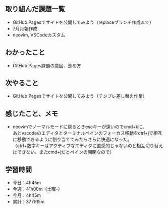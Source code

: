 ## 取り組んだ課題一覧
- GitHub Pagesでサイトを公開してみよう（replaceブランチ作成まで）
- 7月月報作成
- neovim, VSCodeカスタム
## わかったこと
- GitHub Pages課題の意図、進め方
## 次やること
- GitHub Pagesでサイトを公開してみよう（テンプレ差し替え作業）
## 感じたこと、メモ
- neovimでノーマルモードに戻るときescキーが遠いのでcmd+kに、<br>あとvscodeのエディタとターミナルペインのフォーカス移動をctrl+jで相互に移動できるように割り当ててみたらさらに快適になった。<br>（ctrl+数字キーはアクティブなエディタに直感的じゃないのと相互切り替えはできない、またcmd+jだとペインの開閉なので）
## 学習時間
- 今日：4h45m
- 今週：41h00m（土曜-）
- 今月：4h45m
- 累計：377h15m